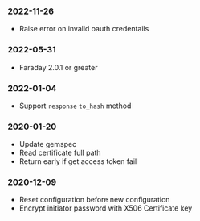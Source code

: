 ### 2022-11-26
- Raise error on invalid oauth credentails
### 2022-05-31
- Faraday 2.0.1 or greater
### 2022-01-04
- Support `response` `to_hash` method
### 2020-01-20
- Update gemspec
- Read certificate full path
- Return early if get access token fail
### 2020-12-09
- Reset configuration before new configuration
- Encrypt initiator password with X506 Certificate key
